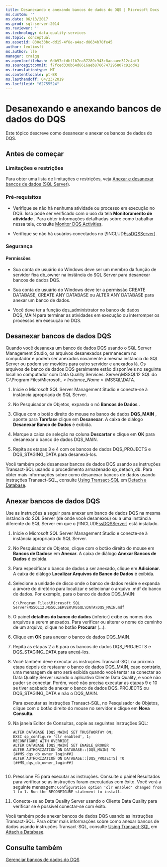 ```yaml
---
title: Desanexando e anexando bancos de dados do DQS | Microsoft Docs
ms.custom: ''
ms.date: 06/13/2017
ms.prod: sql-server-2014
ms.reviewer: ''
ms.technology: data-quality-services
ms.topic: conceptual
ms.assetid: 830e33bc-dd15-4f8e-a4ac-d8634b78fe45
author: leolimsft
ms.author: lle
manager: craigg
ms.openlocfilehash: 6db97cfdbf1b7ea37289c943c8acaaee312c4bf3
ms.sourcegitcommit: f7fced330b64d6616aeb8766747295807c92dd41
ms.translationtype: MT
ms.contentlocale: pt-BR
ms.lasthandoff: 04/23/2019
ms.locfileid: "62755524"
---
```

# <a name="detaching-and-attaching-dqs-databases"></a>Desanexando e anexando bancos de dados do DQS
  Este tópico descreve como desanexar e anexar os bancos de dados do DQS.  
  
##  <a name="BeforeYouBegin"></a> Antes de começar  
  
###  <a name="Limitations"></a> Limitações e restrições  
 Para obter uma lista de limitações e restrições, veja [Anexar e desanexar bancos de dados &#40;SQL Server&#41;](../relational-databases/databases/database-detach-and-attach-sql-server.md).  
  
###  <a name="Prerequisites"></a> Pré-requisitos  
  
-   Verifique se não há nenhuma atividade ou processo em execução no DQS. Isso pode ser verificado com o uso da tela **Monitoramento de atividade** . Para obter informações detalhadas sobre como trabalhar nessa tela, consulte [Monitor DQS Activities](../../2014/data-quality-services/monitor-dqs-activities.md).  
  
-   Verifique se não há usuários conectados no [!INCLUDE[ssDQSServer](../includes/ssdqsserver-md.md)].  
  
###  <a name="Security"></a> Segurança  
  
####  <a name="Permissions"></a> Permissões  
  
-   Sua conta de usuário do Windows deve ser um membro da função de servidor fixa db_owner na instância do SQL Server para desanexar bancos de dados DQS.  
  
-   Sua conta de usuário do Windows deve ter a permissão CREATE DATABASE, CREATE ANY DATABASE ou ALTER ANY DATABASE para anexar um banco de dados.  
  
-   Você deve ter a função dqs_administrator no banco de dados DQS_MAIN para terminar as atividades em execução ou interromper os processos em execução no DQS.  
  
##  <a name="Detach"></a> Desanexar bancos de dados DQS  
 Quando você desanexa um banco de dados DQS usando o SQL Server Management Studio, os arquivos desanexados permanecem no computador e podem ser anexados novamente à mesma instância do SQL Server ou podem ser movidos para outro servidor e anexados lá. Os arquivos de banco de dados DQS geralmente estão disponíveis no seguinte local no computador com Data Quality Services: Server\MSSQL12 SQL do C:\Program Files\Microsoft. *< Instance_Name >* \MSSQL\DATA.  
  
1.  Inicie o Microsoft SQL Server Management Studio e conecte-se à instância apropriada do SQL Server.  
  
2.  No Pesquisador de Objetos, expanda o nó **Bancos de Dados** .  
  
3.  Clique com o botão direito do mouse no banco de dados **DQS_MAIN** , aponte para **Tarefas**e clique em **Desanexar**. A caixa de diálogo **Desanexar Banco de Dados** é exibida.  
  
4.  Marque a caixa de seleção na coluna **Descartar** e clique em **OK** para desanexar o banco de dados DQS_MAIN.  
  
5.  Repita as etapas 3 e 4 com os bancos de dados DQS_PROJECTS e DQS_STAGING_DATA para desanexá-los.  
  
 Você também pode desanexar bancos de dados DQS usando as instruções Transact-SQL usando o procedimento armazenado sp_detach_db. Para obter mais informações sobre como desanexar bancos de dados usando instruções Transact-SQL, consulte [Using Transact-SQL](../relational-databases/databases/detach-a-database.md#TsqlProcedure) em [Detach a Database](../relational-databases/databases/detach-a-database.md).  
  
##  <a name="Attach"></a> Anexar bancos de dados DQS  
 Use as instruções a seguir para anexar um banco de dados DQS na mesma instância do SQL Server (de onde você desanexou) ou a uma instância diferente do SQL Server em que o [!INCLUDE[ssDQSServer](../includes/ssdqsserver-md.md)] está instalado.  
  
1.  Inicie o Microsoft SQL Server Management Studio e conecte-se à instância apropriada do SQL Server.  
  
2.  No Pesquisador de Objetos, clique com o botão direito do mouse em **Bancos de Dados**e em **Anexar**. A caixa de diálogo **Anexar Bancos de Dados** é exibida.  
  
3.  Para especificar o banco de dados a ser anexado, clique em **Adicionar**. A caixa de diálogo **Localizar Arquivos de Banco de Dados** é exibida.  
  
4.  Selecione a unidade de disco onde o banco de dados reside e expanda a árvore do diretório para localizar e selecionar o arquivo .mdf do banco de dados. Por exemplo, para o banco de dados DQS_MAIN:  
  
    ```  
    C:\Program Files\Microsoft SQL Server\MSSQL12.MSSQLSERVER\MSSQL\DATA\DQS_MAIN.mdf  
    ```  
  
5.  O painel **detalhes do banco de dados** (inferior) exibe os nomes dos arquivos a serem anexados. Para verificar ou alterar o nome do caminho de um arquivo, clique no botão **Procurar** (...).  
  
6.  Clique em **OK** para anexar o banco de dados DQS_MAIN.  
  
7.  Repita as etapas 2 a 6 para os bancos de dados DQS_PROJECTS e DQS_STAGING_DATA para anexá-los.  
  
8.  Você também deve executar as instruções Transact-SQL na próxima etapa depois de restaurar o banco de dados DQS_MAIN, caso contrário, uma mensagem de erro será exibida quando você tentar se conectar ao Data Quality Server usando o aplicativo Cliente Data Quality, e você não puder se conectar. Porém, você não precisa executar as etapas 9 e 10 se tiver acabado de anexar o banco de dados DQS_PROJECTS ou DQS_STAGING_DATA e não o DQS_MAIN.  
  
     Para executar as instruções Transact-SQL, no Pesquisador de Objetos, clique com o botão direito do mouse no servidor e clique em **Nova Consulta**.  
  
9. Na janela Editor de Consultas, copie as seguintes instruções SQL:  
  
    ```  
    ALTER DATABASE [DQS_MAIN] SET TRUSTWORTHY ON;  
    EXEC sp_configure 'clr enabled', 1;  
    RECONFIGURE WITH OVERRIDE  
    ALTER DATABASE [DQS_MAIN] SET ENABLE_BROKER  
    ALTER AUTHORIZATION ON DATABASE::[DQS_MAIN] TO [##MS_dqs_db_owner_login##]  
    ALTER AUTHORIZATION ON DATABASE::[DQS_PROJECTS] TO [##MS_dqs_db_owner_login##]  
  
    ```  
  
10. Pressione F5 para executar as instruções. Consulte o painel Resultados para verificar se as instruções foram executadas com êxito. Você verá a seguinte mensagem: `Configuration option 'clr enabled' changed from 1 to 1. Run the RECONFIGURE statement to install.`  
  
11. Conecte-se ao Data Quality Server usando o Cliente Data Quality para verificar se é possível conectar-se com êxito.  
  
 Você também pode anexar bancos de dados DQS usando as instruções Transact-SQL. Para obter mais informações sobre como anexar bancos de dados usando instruções Transact-SQL, consulte [Using Transact-SQL](../relational-databases/databases/attach-a-database.md#TsqlProcedure) em [Attach a Database](../relational-databases/databases/attach-a-database.md).  
  
## <a name="see-also"></a>Consulte também  
 [Gerenciar bancos de dados do DQS](../../2014/data-quality-services/manage-dqs-databases.md)  
  
  
